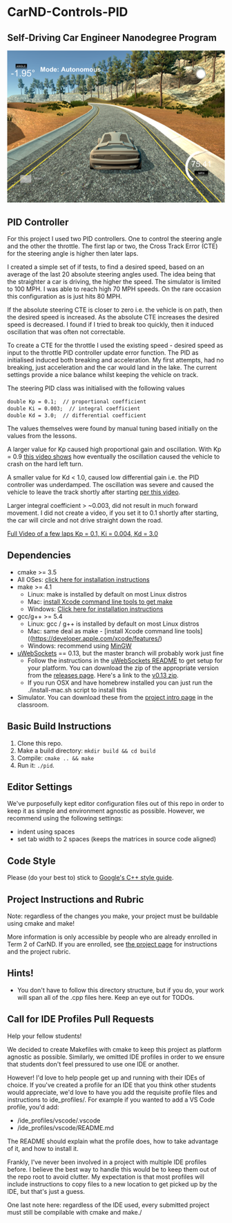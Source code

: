 # CarND-Controls-PID
Self-Driving Car Engineer Nanodegree Program
---
![75 MPH speedster](https://github.com/hortovanyi/CarND-PID-Control-Project/blob/master/speedster75mph-small.png?raw=true)

## PID Controller

For this project I used two PID controllers. One to control the steering angle and the other the throttle. The first lap or two,   the Cross Track Error (CTE) for the steering angle is higher then later laps.

I created a simple set of if tests, to find a desired speed, based on an average of the last 20 absolute steering angles used. The idea being that the straighter a car is driving, the higher the speed. The simulator is limited to 100 MPH. I was able to reach high 70 MPH speeds. On the rare occasion this configuration as is just hits 80 MPH. 

If the absolute steering CTE is closer to zero i.e. the vehicle is on path, then the desired speed is increased. As the absolute CTE increases the desired speed is decreased. I found if I tried to break too quickly, then it induced oscillation that was often not correctable.

To create a CTE for the throttle I used the existing speed - desired speed as input to the throttle PID controller update error function. The PID as initialised induced both breaking and acceleration. My first attempts, had no breaking, just acceleration and the car would land in the lake. The current settings provide a nice balance whilst keeping the vehicle on track.

The steering PID class was initialised with the following values
```
double Kp = 0.1;  // proportional coefficient
double Ki = 0.003;  // integral coefficient
double Kd = 3.0;  // differential coefficient
```

The values themselves were found by manual tuning based initially on the values from the lessons.

A larger value for Kp caused high proportional gain and oscillation. With Kp = 0.9 [this video shows](https://www.youtube.com/watch?v=44jhBRV-m3k) how eventually the oscillation caused the vehicle to crash on the hard left turn.

A smaller value for Kd < 1.0, caused low differential gain i.e. the PID controller was underdamped. The oscillation was severe and caused the vehicle to leave the track shortly after starting [per this video](https://www.youtube.com/watch?v=AEbfu3abMLA).   

Larger integral coefficient > ~0.003, did not result in much forward movement. I did not create a video, if you set it to 0.1 shortly after starting, the car will circle and not drive straight down the road.

[Full Video of a few laps Kp = 0.1, Ki = 0.004, Kd = 3.0](https://www.youtube.com/watch?v=-DYt5eV8ZqQ)


## Dependencies

* cmake >= 3.5
 * All OSes: [click here for installation instructions](https://cmake.org/install/)
* make >= 4.1
  * Linux: make is installed by default on most Linux distros
  * Mac: [install Xcode command line tools to get make](https://developer.apple.com/xcode/features/)
  * Windows: [Click here for installation instructions](http://gnuwin32.sourceforge.net/packages/make.htm)
* gcc/g++ >= 5.4
  * Linux: gcc / g++ is installed by default on most Linux distros
  * Mac: same deal as make - [install Xcode command line tools]((https://developer.apple.com/xcode/features/)
  * Windows: recommend using [MinGW](http://www.mingw.org/)
* [uWebSockets](https://github.com/uWebSockets/uWebSockets) == 0.13, but the master branch will probably work just fine
  * Follow the instructions in the [uWebSockets README](https://github.com/uWebSockets/uWebSockets/blob/master/README.md) to get setup for your platform. You can download the zip of the appropriate version from the [releases page](https://github.com/uWebSockets/uWebSockets/releases). Here's a link to the [v0.13 zip](https://github.com/uWebSockets/uWebSockets/archive/v0.13.0.zip).
  * If you run OSX and have homebrew installed you can just run the ./install-mac.sh script to install this
* Simulator. You can download these from the [project intro page](https://classroom.udacity.com/nanodegrees/nd013/parts/40f38239-66b6-46ec-ae68-03afd8a601c8/modules/aca605f8-8219-465d-9c5d-ca72c699561d/lessons/e8235395-22dd-4b87-88e0-d108c5e5bbf4/concepts/6a4d8d42-6a04-4aa6-b284-1697c0fd6562) in the classroom.

## Basic Build Instructions

1. Clone this repo.
2. Make a build directory: `mkdir build && cd build`
3. Compile: `cmake .. && make`
4. Run it: `./pid`. 

## Editor Settings

We've purposefully kept editor configuration files out of this repo in order to
keep it as simple and environment agnostic as possible. However, we recommend
using the following settings:

* indent using spaces
* set tab width to 2 spaces (keeps the matrices in source code aligned)

## Code Style

Please (do your best to) stick to [Google's C++ style guide](https://google.github.io/styleguide/cppguide.html).

## Project Instructions and Rubric

Note: regardless of the changes you make, your project must be buildable using
cmake and make!

More information is only accessible by people who are already enrolled in Term 2
of CarND. If you are enrolled, see [the project page](https://classroom.udacity.com/nanodegrees/nd013/parts/40f38239-66b6-46ec-ae68-03afd8a601c8/modules/f1820894-8322-4bb3-81aa-b26b3c6dcbaf/lessons/e8235395-22dd-4b87-88e0-d108c5e5bbf4/concepts/6a4d8d42-6a04-4aa6-b284-1697c0fd6562)
for instructions and the project rubric.

## Hints!

* You don't have to follow this directory structure, but if you do, your work
  will span all of the .cpp files here. Keep an eye out for TODOs.

## Call for IDE Profiles Pull Requests

Help your fellow students!

We decided to create Makefiles with cmake to keep this project as platform
agnostic as possible. Similarly, we omitted IDE profiles in order to we ensure
that students don't feel pressured to use one IDE or another.

However! I'd love to help people get up and running with their IDEs of choice.
If you've created a profile for an IDE that you think other students would
appreciate, we'd love to have you add the requisite profile files and
instructions to ide_profiles/. For example if you wanted to add a VS Code
profile, you'd add:

* /ide_profiles/vscode/.vscode
* /ide_profiles/vscode/README.md

The README should explain what the profile does, how to take advantage of it,
and how to install it.

Frankly, I've never been involved in a project with multiple IDE profiles
before. I believe the best way to handle this would be to keep them out of the
repo root to avoid clutter. My expectation is that most profiles will include
instructions to copy files to a new location to get picked up by the IDE, but
that's just a guess.

One last note here: regardless of the IDE used, every submitted project must
still be compilable with cmake and make./
